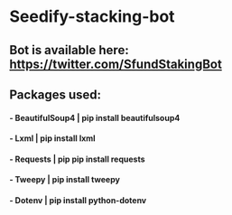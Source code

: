 # Seedify-stacking-bot

## Bot is available here: https://twitter.com/SfundStakingBot

## Packages used:
#### - BeautifulSoup4 | pip install beautifulsoup4 
#### - Lxml | pip install lxml
#### - Requests | pip pip install requests
#### - Tweepy | pip install tweepy
#### - Dotenv | pip install python-dotenv

